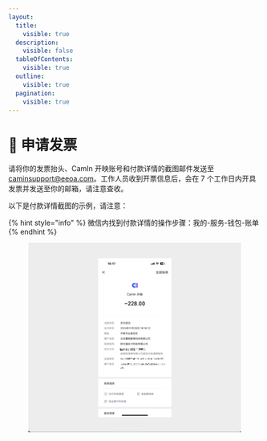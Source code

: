 ```yaml
---
layout:
  title:
    visible: true
  description:
    visible: false
  tableOfContents:
    visible: true
  outline:
    visible: true
  pagination:
    visible: true
---
```


# 🧾 申请发票

请将你的发票抬头、CamIn 开映账号和付款详情的截图邮件发送至 caminsupport@eeoa.com。工作人员收到开票信息后，会在 7 个工作日内开具发票并发送至你的邮箱，请注意查收。

以下是付款详情截图的示例，请注意：

{% hint style="info" %}
微信内找到付款详情的操作步骤：我的-服务-钱包-账单
{% endhint %}

<figure><img src="../.gitbook/assets/image (1).png" alt=""><figcaption></figcaption></figure>
